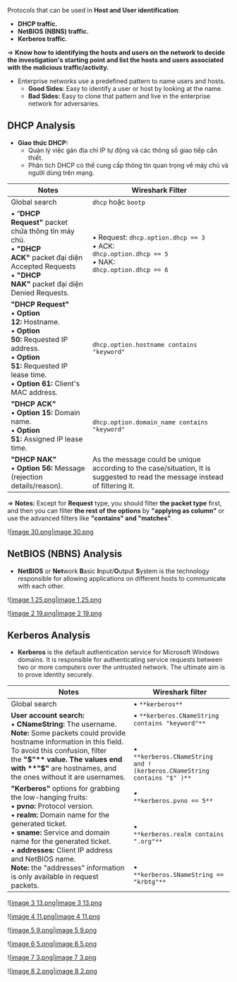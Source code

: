 Protocols that can be used in **Host and User identification**:

- **DHCP traffic.**
- **NetBIOS (NBNS) traffic.**
- **Kerberos traffic.**

⇒ **Know how to identifying the hosts and users on the network to decide the investigation's starting point and list the hosts and users associated with the malicious traffic/activity.**

- Enterprise networks use a predefined pattern to name users and hosts.
    - **Good Sides**: Easy to identify a user or host by looking at the name.
    - **Bad Sides:** Easy to clone that pattern and live in the enterprise network for adversaries.

## **DHCP Analysis**

- **Giao thức DHCP:**
    - Quản lý việc gán địa chỉ IP tự động và các thông số giao tiếp cần thiết.
    - Phân tích DHCP có thể cung cấp thông tin quan trọng về máy chủ và người dùng trên mạng.

|Notes|Wireshark Filter|
|---|---|
|Global search|`dhcp` hoặc `bootp`|
|• “**DHCP Request"** packet chứa thông tin máy chủ.  <br>• **"DHCP ACK"** packet đại diện Accepted Requests  <br>• **"DHCP NAK"** packet đại diện Denied Requests.|• Request: `dhcp.option.dhcp == 3`  <br>• ACK:  <br>`dhcp.option.dhcp == 5`  <br>• NAK:  <br>`dhcp.option.dhcp == 6`|
|**"DHCP Request"**  <br>• **Option 12:** Hostname.  <br>• **Option 50:** Requested IP address.  <br>• **Option 51:** Requested IP lease time.  <br>• **Option 61:** Client's MAC address.|`dhcp.option.hostname contains "keyword"`|
|**"DHCP ACK"**  <br>• **Option 15:** Domain name.  <br>• **Option 51:** Assigned IP lease time.|`dhcp.option.domain_name contains "keyword"`|
|**"DHCP NAK"**  <br>• **Option 56:** Message (rejection details/reason).|As the message could be unique according to the case/situation, It is suggested to read the message instead of filtering it.|

⇒ **Notes:** Except for **Request** type, you should filter **the packet type** first, and then you can filter **the rest of the options** by **"applying as column"** or use the advanced filters like **"contains" and "matches"**.

![[image 30.png|image 30.png](../../../../Image/image%2030.png)

## NetBIOS (NBNS) Analysis

- **NetBIOS** or **Net**work **B**asic **I**nput/**O**utput **S**ystem is the technology responsible for allowing applications on different hosts to communicate with each other. 

![[image 1 25.png|image 1 25.png](../../../../Image/image%201%2025.png)

![[image 2 19.png|image 2 19.png](../../../../Image/image%202%2019.png)

## **Kerberos Analysis**

- **Kerberos** is the default authentication service for Microsoft Windows domains. It is responsible for authenticating service requests between two or more computers over the untrusted network. The ultimate aim is to prove identity securely.

|Notes|Wireshark filter|
|---|---|
|Global search|• `**kerberos**`|
|**User account search:**  <br>• **CNameString:** The username.  <br>**Note:** Some packets could provide hostname information in this field. To avoid this confusion, filter the **"$"** value. The values end with **"$"** are hostnames, and the ones without it are usernames.|• `**kerberos.CNameString contains "keyword"**`  <br>  <br>  <br>•  <br>`**kerberos.CNameString and !(kerberos.CNameString contains "$" )**`|
|**"Kerberos"** options for grabbing the low-hanging fruits:  <br>• **pvno:** Protocol version.  <br>• **realm:** Domain name for the generated ticket.  <br>• **sname:** Service and domain name for the generated ticket.  <br>• **addresses:** Client IP address and NetBIOS name.  <br>**Note:** the "addresses" information is only available in request packets.|•  <br>`**kerberos.pvno == 5**`  <br>  <br>  <br>•  <br>`**kerberos.realm contains ".org"**`  <br>  <br>  <br>•  <br>`**kerberos.SNameString == "krbtg"**`|

![[image 3 13.png|image 3 13.png](../../../../Image/image%203%2013.png)

![[image 4 11.png|image 4 11.png](../../../../Image/image%204%2011.png)

![[image 5 9.png|image 5 9.png](../../../../Image/image%205%209.png)

![[image 6 5.png|image 6 5.png](../../../../Image/image%206%205.png)

![[image 7 3.png|image 7 3.png](../../../../Image/image%207%203.png)

![[image 8 2.png|image 8 2.png](../../../../Image/image%208%202.png)